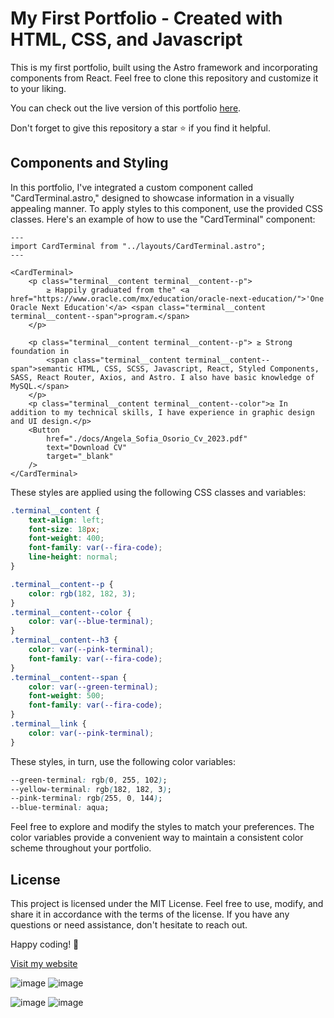 
# My First Portfolio - Created with HTML, CSS, and Javascript

This is my first portfolio, built using the Astro framework and incorporating components from React. Feel free to clone this repository and customize it to your liking.

You can check out the live version of this portfolio [here](https://itssofi.dev/).

Don't forget to give this repository a star ⭐ if you find it helpful.

## Components and Styling

In this portfolio, I've integrated a custom component called "CardTerminal.astro," designed to showcase information in a visually appealing manner. To apply styles to this component, use the provided CSS classes. Here's an example of how to use the "CardTerminal" component:

```astro
---
import CardTerminal from "../layouts/CardTerminal.astro";
---

<CardTerminal>
    <p class="terminal__content terminal__content--p">
        ≥ Happily graduated from the" <a href="https://www.oracle.com/mx/education/oracle-next-education/">'One Oracle Next Education'</a> <span class="terminal__content terminal__content--span">program.</span>
    </p>
    
    <p class="terminal__content terminal__content--p"> ≥ Strong foundation in 
        <span class="terminal__content terminal__content--span">semantic HTML, CSS, SCSS, Javascript, React, Styled Components, SASS, React Router, Axios, and Astro. I also have basic knowledge of MySQL.</span>
    </p>
    <p class="terminal__content terminal__content--color">≥ In addition to my technical skills, I have experience in graphic design and UI design.</p>
    <Button
        href="./docs/Angela_Sofia_Osorio_Cv_2023.pdf"
        text="Download CV"
        target="_blank"
    />
</CardTerminal>
```

These styles are applied using the following CSS classes and variables:

```css
.terminal__content {
    text-align: left;
    font-size: 18px;
    font-weight: 400;
    font-family: var(--fira-code);
    line-height: normal;
}

.terminal__content--p {
    color: rgb(182, 182, 3);
}   
.terminal__content--color {
    color: var(--blue-terminal);
}
.terminal__content--h3 {
    color: var(--pink-terminal);
    font-family: var(--fira-code);
}
.terminal__content--span {
    color: var(--green-terminal);
    font-weight: 500;
    font-family: var(--fira-code);
}
.terminal__link {
    color: var(--pink-terminal);
}
```

These styles, in turn, use the following color variables:

```css
--green-terminal: rgb(0, 255, 102);
--yellow-terminal: rgb(182, 182, 3);
--pink-terminal: rgb(255, 0, 144);
--blue-terminal: aqua;
```

Feel free to explore and modify the styles to match your preferences. The color variables provide a convenient way to maintain a consistent color scheme throughout your portfolio.

## License

This project is licensed under the MIT License. Feel free to use, modify, and share it in accordance with the terms of the license. If you have any questions or need assistance, don't hesitate to reach out.

Happy coding! 🚀

[Visit my website](https://itssofi.dev/)

![image](https://github.com/SofiDevO/SofiDev-landingpage/assets/102200061/132c1833-def1-47ab-8a8d-13c5c0499257)
![image](https://github.com/SofiDevO/SofiDev-landingpage/assets/102200061/448f27ea-1efc-4608-a439-2e81cae00fc4)

![image](https://github.com/SofiDevO/SofiDev-landingpage/assets/102200061/fcd22a9d-5ff7-4673-a2a6-f51b65e4c213)
![image](https://github.com/SofiDevO/SofiDev-landingpage/assets/102200061/e0ed8666-e6f2-40be-a538-82bd019aa3d0)
